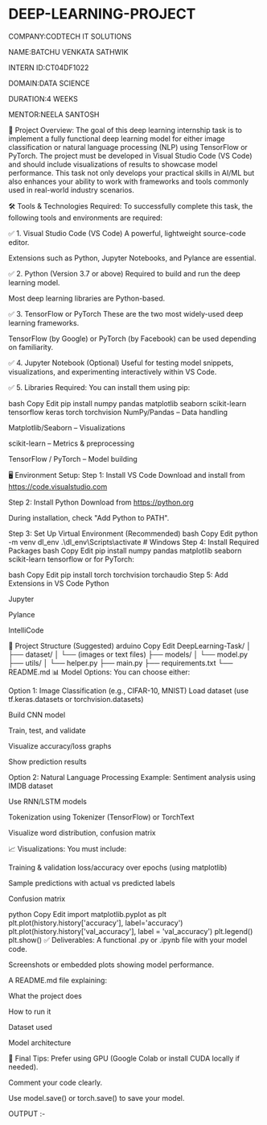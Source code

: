 # DEEP-LEARNING-PROJECT

COMPANY:CODTECH IT SOLUTIONS

NAME:BATCHU VENKATA SATHWIK

INTERN ID:CT04DF1022

DOMAIN:DATA SCIENCE

DURATION:4 WEEKS

MENTOR:NEELA SANTOSH

📌 Project Overview: The goal of this deep learning internship task is to implement a fully functional deep learning model for either image classification or natural language processing (NLP) using TensorFlow or PyTorch. The project must be developed in Visual Studio Code (VS Code) and should include visualizations of results to showcase model performance. This task not only develops your practical skills in AI/ML but also enhances your ability to work with frameworks and tools commonly used in real-world industry scenarios.

🛠 Tools & Technologies Required: To successfully complete this task, the following tools and environments are required:

✅ 1. Visual Studio Code (VS Code) A powerful, lightweight source-code editor.

Extensions such as Python, Jupyter Notebooks, and Pylance are essential.

✅ 2. Python (Version 3.7 or above) Required to build and run the deep learning model.

Most deep learning libraries are Python-based.

✅ 3. TensorFlow or PyTorch These are the two most widely-used deep learning frameworks.

TensorFlow (by Google) or PyTorch (by Facebook) can be used depending on familiarity.

✅ 4. Jupyter Notebook (Optional) Useful for testing model snippets, visualizations, and experimenting interactively within VS Code.

✅ 5. Libraries Required: You can install them using pip:

bash Copy Edit pip install numpy pandas matplotlib seaborn scikit-learn tensorflow keras torch torchvision NumPy/Pandas – Data handling

Matplotlib/Seaborn – Visualizations

scikit-learn – Metrics & preprocessing

TensorFlow / PyTorch – Model building

🖥 Environment Setup: Step 1: Install VS Code Download and install from https://code.visualstudio.com

Step 2: Install Python Download from https://python.org

During installation, check "Add Python to PATH".

Step 3: Set Up Virtual Environment (Recommended) bash Copy Edit python -m venv dl_env .\dl_env\Scripts\activate # Windows Step 4: Install Required Packages bash Copy Edit pip install numpy pandas matplotlib seaborn scikit-learn tensorflow or for PyTorch:

bash Copy Edit pip install torch torchvision torchaudio Step 5: Add Extensions in VS Code Python

Jupyter

Pylance

IntelliCode

📂 Project Structure (Suggested) arduino Copy Edit DeepLearning-Task/ │ ├── dataset/ │ └── (images or text files) ├── models/ │ └── model.py ├── utils/ │ └── helper.py ├── main.py ├── requirements.txt └── README.md 📊 Model Options: You can choose either:

Option 1: Image Classification (e.g., CIFAR-10, MNIST) Load dataset (use tf.keras.datasets or torchvision.datasets)

Build CNN model

Train, test, and validate

Visualize accuracy/loss graphs

Show prediction results

Option 2: Natural Language Processing Example: Sentiment analysis using IMDB dataset

Use RNN/LSTM models

Tokenization using Tokenizer (TensorFlow) or TorchText

Visualize word distribution, confusion matrix

📈 Visualizations: You must include:

Training & validation loss/accuracy over epochs (using matplotlib)

Sample predictions with actual vs predicted labels

Confusion matrix

python Copy Edit import matplotlib.pyplot as plt plt.plot(history.history['accuracy'], label='accuracy') plt.plot(history.history['val_accuracy'], label = 'val_accuracy') plt.legend() plt.show() ✅ Deliverables: A functional .py or .ipynb file with your model code.

Screenshots or embedded plots showing model performance.

A README.md file explaining:

What the project does

How to run it

Dataset used

Model architecture

📝 Final Tips: Prefer using GPU (Google Colab or install CUDA locally if needed).

Comment your code clearly.

Use model.save() or torch.save() to save your model.

OUTPUT :-

